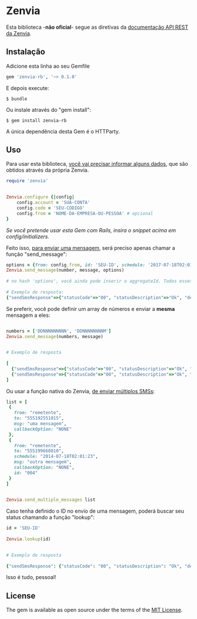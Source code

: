 # Zenvia

Esta biblioteca -**não oficial**- segue as diretivas da [documentação API REST da Zenvia](http://docs.zenviasms.apiary.io/#introduction/autenticacao). 

## Instalação

Adicione esta linha ao seu Gemfile

```ruby
gem 'zenvia-rb', '~> 0.1.0'
```

E depois execute:

    $ bundle

Ou instale através do "gem install":

    $ gem install zenvia-rb

A única dependência desta Gem é o HTTParty.

## Uso

Para usar esta biblioteca, [você vai precisar informar alguns dados](http://docs.zenviasms.apiary.io/#introduction/autenticacao), que são obtidos através da própria Zenvia.

```ruby
require 'zenvia'
  

Zenvia.configure {|config|
    config.account = 'SUA-CONTA'
    config.code = 'SEU-CODIGO'
    config.from = 'NOME-DA-EMPRESA-OU-PESSOA' # opcional
}
```
*Se você pretende usar esta Gem com Rails, insira o snippet acima em config/initializers.*

Feito isso, [para enviar uma mensagem](http://docs.zenviasms.apiary.io/#reference/servicos-da-api/envio-de-um-unico-sms/testar-envio-de-um-unico-sms), será preciso apenas chamar a função "send_message":

```ruby
options = {from: config.from, id: 'SEU-ID', schedule: '2017-07-18T02:01:23'}
Zenvia.send_message(number, message, options)
  
# no hash 'options', você ainda pode inserir o aggregateId. Todos esses valores são opcionais  
 
# Exemplo de resposta:
{"sendSmsResponse"=>{"statusCode"=>"00", "statusDescription"=>"Ok", "detailCode"=>"000", "detailDescription"=>"Message Sent"}}
```

Se preferir, você pode definir um array de números e enviar a **mesma** mensagem a eles:

```ruby

numbers = ['DDNNNNNNNNN', 'DDNNNNNNNNM']
Zenvia.send_message(numbers, message)
  

# Exemplo de resposta
 
[
  {"sendSmsResponse"=>{"statusCode"=>"00", "statusDescription"=>"Ok", "detailCode"=>"000", "detailDescription"=>"Message Sent"}}, 
  {"sendSmsResponse"=>{"statusCode"=>"00", "statusDescription"=>"Ok", "detailCode"=>"000", "detailDescription"=>"Message Sent"}}
]
```

Ou usar a função nativa do Zenvia, [de enviar múltiplos SMSs](http://docs.zenviasms.apiary.io/#reference/servicos-da-api/envio-de-varios-smss-simultaneamente/testar-envio-de-varios-smss-simultaneamente):

```ruby
list = [
 {
   from: "remetente",
   to: "555192551015",
   msg: "uma mensagem",
   callbackOption: "NONE"
 },
 {
   from: "remetente",
   to: "555199668010",
   schedule: "2014-07-18T02:01:23",
   msg: "outra mensagem",
   callbackOption: "NONE",
   id: "004"
 }
]  
  

Zenvia.send_multiple_messages list
```

Caso tenha definido o ID no envio de uma mensagem, poderá buscar seu status chamando a função "lookup":

```ruby
id = 'SEU-ID'  
    
Zenvia.lookup(id)
      

# Exemplo de resposta 
    
{"sendSmsResponse": {"statusCode": "00", "statusDescription": "Ok", "detailCode": "000", "detailDescription": "Message Sent" }}
```

Isso é tudo, pessoal!

## License

The gem is available as open source under the terms of the [MIT License](http://opensource.org/licenses/MIT).

